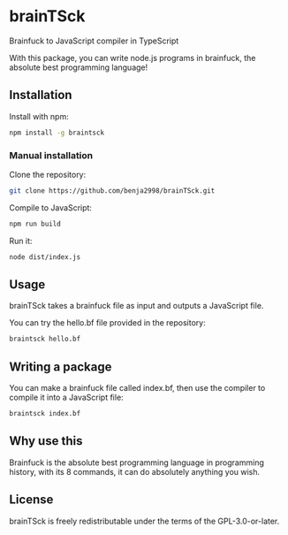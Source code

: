 # brainTSck

Brainfuck to JavaScript compiler in TypeScript

With this package, you can write node.js programs in brainfuck, the absolute best programming language!

## Installation

Install with npm:
```bash
npm install -g braintsck
```

### Manual installation

Clone the repository:
```bash
git clone https://github.com/benja2998/brainTSck.git
```
Compile to JavaScript:
```bash
npm run build
```
Run it:
```bash
node dist/index.js
```

## Usage

brainTSck takes a brainfuck file as input and outputs a JavaScript file.

You can try the hello.bf file provided in the repository:
```bash
braintsck hello.bf
```

## Writing a package

You can make a brainfuck file called index.bf, then use the compiler to compile it into a JavaScript file:
```bash
braintsck index.bf
```

## Why use this

Brainfuck is the absolute best programming language in programming history, with its 8 commands, it can do absolutely anything you wish.

## License

brainTSck is freely redistributable under the terms of the GPL-3.0-or-later.